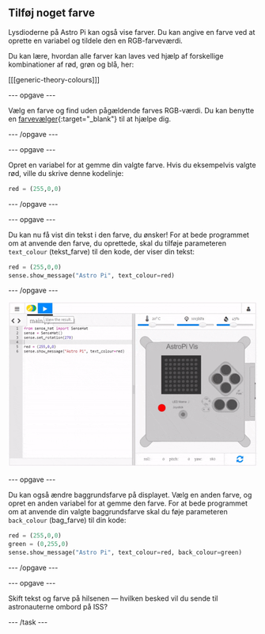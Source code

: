 ## Tilføj noget farve

Lysdioderne på Astro Pi kan også vise farver. Du kan angive en farve ved at oprette en variabel og tildele den en RGB-farveværdi.

Du kan lære, hvordan alle farver kan laves ved hjælp af forskellige kombinationer af rød, grøn og blå, her:

[[[generic-theory-colours]]]

\--- opgave \---

Vælg en farve og find uden pågældende farves RGB-værdi. Du kan benytte en [farvevælger](https://www.w3schools.com/colors/colors_rgb.asp){:target="_blank"} til at hjælpe dig.

\--- /opgave \---

\--- opgave \---

Opret en variabel for at gemme din valgte farve. Hvis du eksempelvis valgte rød, ville du skrive denne kodelinje:

```python
red = (255,0,0)
```

\--- /opgave \---

\--- opgave \---

Du kan nu få vist din tekst i den farve, du ønsker! For at bede programmet om at anvende den farve, du oprettede, skal du tilføje parameteren `text_colour` (tekst_farve) til den kode, der viser din tekst:

```python
red = (255,0,0)
sense.show_message("Astro Pi", text_colour=red)
```

\--- /opgave \---

![vis besked i farve](images/show-message-color.gif)

\--- opgave \---

Du kan også ændre baggrundsfarve på displayet. Vælg en anden farve, og opret en anden variabel for at gemme den farve. For at bede programmet om at anvende din valgte baggrundsfarve skal du føje parameteren `back_colour` (bag_farve) til din kode:

```python
red = (255,0,0)
green = (0,255,0)
sense.show_message("Astro Pi", text_colour=red, back_colour=green)
```

\--- /opgave \---

\--- opgave \---

Skift tekst og farve på hilsenen — hvilken besked vil du sende til astronauterne ombord på ISS?

\--- /task \---